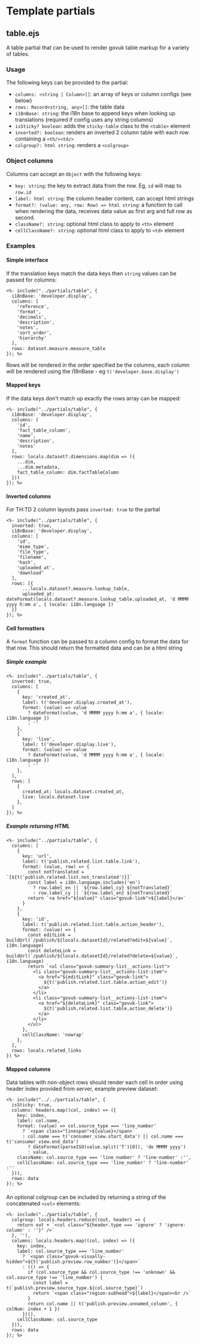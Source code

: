 # Template partials

## table.ejs

A table partial that can be used to render govuk table markup for a variety of tables.

### Usage

The following keys can be provided to the partial:

- `columns: <string | Column>[]`: an array of keys or column configs (see below)
- `rows: Record<string, any>[]`: the table data
- `i18nBase: string`: the i18n base to append keys when looking up translations (required if config uses any string columns)
- `isSticky? boolean`: adds the `sticky-table` class to the `<table>` element
- `inverted?: boolean`: renders an inverted 2 column table with each row containing a `<th/><td/>`
- `colgroup?: html string`: renders a `<colgroup>`

### Object columns

Columns can accept an `Object` with the following keys:

- `key: string`: the key to extract data from the row. Eg, `id` will map to `row.id`
- `label: html string`: the column header content, can accept html strings
- `format?: (value: any, row: Row) => html string`: a function to call when rendering the data, receives data value as first arg and full row as second.
- `className?: string`: optional html class to apply to `<th>` element
- `cellClassName?: string`: optional html class to apply to `<td>` element

### Examples

#### Simple interface

If the translation keys match the data keys then `string` values can be passed for columns:

```ejs
<%- include("../partials/table", {
  i18nBase: 'developer.display',
  columns: [
    'reference',
    'format',
    'decimals',
    'description',
    'notes',
    'sort_order',
    'hierarchy'
  ],
  rows: dataset.measure.measure_table
}); %>
```

Rows will be rendered in the order specified be the columns, each column will be rendered using the i18nBase - eg `t('developer.base.display')`

#### Mapped keys

If the data keys don't match up exactly the rows array can be mapped:

```ejs
<%- include("../partials/table", {
  i18nBase: 'developer.display',
  columns: [
    'id',
    'fact_table_column',
    'name',
    'description',
    'notes'
  ],
  rows: locals.dataset?.dimensions.map(dim => ({
    ...dim,
    ...dim.metadata,
    fact_table_column: dim.factTableColumn
  }))
}); %>
```

#### Inverted columns

For TH:TD 2 column layouts pass `inverted: true` to the partial

```ejs
<%- include("../partials/table", {
  inverted: true,
  i18nBase: 'developer.display',
  columns: [
    'id',
    'mime_type',
    'file_type',
    'filename',
    'hash',
    'uploaded_at',
    'download'
  ],
  rows: [{
      ...locals.dataset?.measure.lookup_table,
      uploaded_at: dateFormat(locals.dataset?.measure.lookup_table.uploaded_at, 'd MMMM yyyy h:mm a', { locale: i18n.language })
  }]
}); %>
```

#### Cell formatters

A `format` function can be passed to a column config to format the data for that row. This should return the formatted data and can be a html string

##### Simple example

```ejs
<%- include("../partials/table", {
  inverted: true,
  columns: [
    {
      key: 'created_at',
      label: t('developer.display.created_at'),
      format: (value) => value
        ? dateFormat(value, 'd MMMM yyyy h:mm a', { locale: i18n.language })
        : ''
    },
    {
      key: 'live',
      label: t('developer.display.live'),
      format: (value) => value
        ? dateFormat(value, 'd MMMM yyyy h:mm a', { locale: i18n.language })
        : ''
    },
  ],
  rows: [
    {
      created_at: locals.dataset.created_at,
      live: locals.dataset.live
    },
  ]
}); %>
```

##### Example returning HTML

```ejs
<%- include("../partials/table", {
  columns: [
    {
      key: 'url',
      label: t('publish.related.list.table.link'),
      format: (value, row) => {
        const notTranslated = `[${t('publish.related.list.not_translated')}]`
        const label = i18n.language.includes('en')
          ? row.label_en || `${row.label_cy} ${notTranslated}`
          : row.label_cy || `${row.label_en} ${notTranslated}`
        return `<a href="${value}" class="govuk-link">${label}</a>`
      }
    },
    {
      key: 'id',
      label: t('publish.related.list.table.action_header'),
      format: (value) => {
        const editLink = buildUrl(`/publish/${locals.datasetId}/related?edit=${value}`, i18n.language)
        const deleteLink = buildUrl(`/publish/${locals.datasetId}/related?delete=${value}`, i18n.language)
        return `<ul class="govuk-summary-list__actions-list">
          <li class="govuk-summary-list__actions-list-item">
            <a href="${editLink}" class="govuk-link">
              ${t('publish.related.list.table.action_edit')}
            </a>
          </li>
          <li class="govuk-summary-list__actions-list-item">
            <a href="${deleteLink}" class="govuk-link">
              ${t('publish.related.list.table.action_delete')}
            </a>
          </li>
        </ul>`
      },
      cellClassName: 'nowrap'
    },
  ],
  rows: locals.related_links
}) %>
```

#### Mapped columns

Data tables with non-object rows should render each cell in order using header index provided from server, example preview dataset:

```ejs
<%- include("../../partials/table", {
  isSticky: true,
  columns: headers.map((col, index) => ({
    key: index,
    label: col.name,
    format: (value) => col.source_type === 'line_number'
      ? `<span class="linespan">${value}</span>`
      : col.name === t('consumer_view.start_data') || col.name === t('consumer_view.end_data')
        ? dateFormat(parseISO(value.split('T')[0]), 'do MMMM yyyy')
        : value,
    className: col.source_type === 'line_number' ? 'line-number' :'',
    cellClassName: col.source_type === 'line_number' ? 'line-number' :''
  })),
  rows: data
}); %>

```

#### <colgroup>

An optional colgroup can be included by returning a string of the concatenated `<col>` elements:

```ejs
<%- include("../partials/table", {
  colgroup: locals.headers.reduce((out, header) => {
    return out + `<col class="${header.type === 'ignore' ? 'ignore-column' : ''}" />`
  }, ''),
  columns: locals.headers.map((col, index) => ({
    key: index,
    label: col.source_type === 'line_number'
      ? `<span class="govuk-visually-hidden">${t('publish.preview.row_number')}</span>`
      : (() => {
        if (col.source_type && col.source_type !== 'unknown' && col.source_type !== 'line_number') {
          const label = t(`publish.preview.source_type.${col.source_type}`)
          return `<span class="region-subhead">${label}</span><br />`
        }
        return col.name || t('publish.preview.unnamed_column', { colNum: index + 1 })
      })(),
    cellClassName: col.source_type
  })),
  rows: data
}); %>
```
